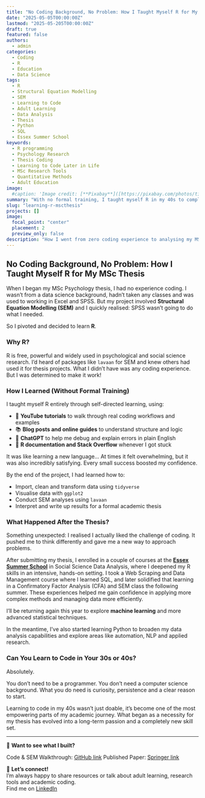 ```yaml
---
title: "No Coding Background, No Problem: How I Taught Myself R for My MSc Thesis"
date: "2025-05-05T00:00:00Z"
lastmod: "2025-05-205T00:00:00Z"
draft: true
featured: false
authors:
  - admin
categories:
  - Coding
  - R
  - Education
  - Data Science
tags:
  - R
  - Structural Equation Modelling
  - SEM
  - Learning to Code
  - Adult Learning
  - Data Analysis
  - Thesis
  - Python
  - SQL
  - Essex Summer School
keywords:
  - R programming
  - Psychology Research
  - Thesis Coding
  - Learning to Code Later in Life
  - MSc Research Tools
  - Quantitative Methods
  - Adult Education
image:
  #caption: 'Image credit: [**Pixabay**]([https://pixabay.com/photos/time-alarm-clock-clock-watch-hours-2980690/)'
summary: "With no formal training, I taught myself R in my 40s to complete a structural equation modelling (SEM) project for my MSc Psychology thesis. Here’s how I did it—and why it’s never too late to start coding."
slug: "learning-r-mscthesis"
projects: []
image:
  focal_point: "center"
  placement: 2
  preview_only: false
description: "How I went from zero coding experience to analysing my MSc Psychology thesis data in R and why it sparked a new academic passion."
---
```


## No Coding Background, No Problem: How I Taught Myself R for My MSc Thesis

When I began my MSc Psychology thesis, I had no experience coding. I wasn’t from a data science background, hadn’t taken any classes and was used to working in Excel and SPSS. But my project involved **Structural Equation Modelling (SEM)** and I quickly realised: SPSS wasn’t going to do what I needed.

So I pivoted and decided to learn **R**.

### Why R?

R is free, powerful and widely used in psychological and social science research. I’d heard of packages like `lavaan` for SEM and knew others had used it for thesis projects. What I didn’t have was any coding experience. But I was determined to make it work!

### How I Learned (Without Formal Training)

I taught myself R entirely through self-directed learning, using:

- 🎥 **YouTube tutorials** to walk through real coding workflows and examples
- 📚 **Blog posts and online guides** to understand structure and logic  
- 🤖 **ChatGPT** to help me debug and explain errors in plain English
- 💬 **R documentation and Stack Overflow** whenever I got stuck  

It was like learning a new language... At times it felt overwhelming, but it was also incredibly satisfying. Every small success boosted my confidence.

By the end of the project, I had learned how to:

- Import, clean and transform data using `tidyverse`  
- Visualise data with `ggplot2`  
- Conduct SEM analyses using `lavaan`  
- Interpret and write up results for a formal academic thesis  

### What Happened After the Thesis?

Something unexpected: I realised I actually liked the challenge of coding. It pushed me to think differently and gave me a new way to approach problems.

After submitting my thesis, I enrolled in a couple of courses at the **[Essex Summer School](https://essexsummerschool.com/)** in Social Science Data Analysis, where I deepened my R skills in an intensive, hands-on setting. I took a Web Scraping and Data Management course where I learned SQL, and later solidified that learning in a Confirmatory Factor Analysis (CFA) and SEM class the following summer. These experiences helped me gain confidence in applying more complex methods and managing data more efficiently.

I’ll be returning again this year to explore **machine learning** and more advanced statistical techniques.

In the meantime, I’ve also started learning Python to broaden my data analysis capabilities and explore areas like automation, NLP and applied research.

### Can You Learn to Code in Your 30s or 40s?

Absolutely.

You don’t need to be a programmer. You don’t need a computer science background. What you do need is curiosity, persistence and a clear reason to start.

Learning to code in my 40s wasn’t just doable, it’s become one of the most empowering parts of my academic journey. What began as a necessity for my thesis has evolved into a long-term passion and a completely new skill set.

---

📂 **Want to see what I built?**

Code & SEM Walkthrough: [GitHub link](https://github.com/stephtowch/SEM-Analysis-for-Psychologists)
Published Paper: [Springer link](https://link.springer.com/10.1007/s11469-024-01397-8)

📩 **Let’s connect!**  
I’m always happy to share resources or talk about adult learning, research tools and academic coding.  
Find me on [LinkedIn](https://www.linkedin.com/in/stephanie-towch-4b2549206/)
